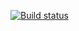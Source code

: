 [![Build status](https://ci.appveyor.com/api/projects/status/pgfwsfw4y5558p5l?svg=true)](https://ci.appveyor.com/project/Greymassive/selenido)